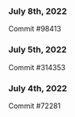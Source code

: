 ### July 8th, 2022

Commit #98413

### July 5th, 2022

Commit #314353


### July 4th, 2022

Commit #72281
